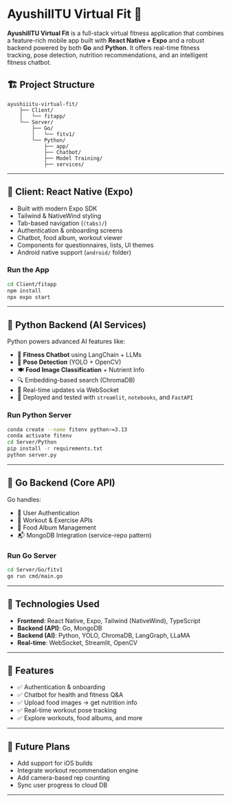 # AyushiIITU Virtual Fit 💪

**AyushiIITU Virtual Fit** is a full-stack virtual fitness application that combines a feature-rich mobile app built with **React Native + Expo** and a robust backend powered by both **Go** and **Python**. It offers real-time fitness tracking, pose detection, nutrition recommendations, and an intelligent fitness chatbot.

## 🏗️ Project Structure

```
ayushiiitu-virtual-fit/
    ├── Client/
    │   └── fitapp/
    └── Server/
        ├── Go/
        │   └── fitv1/
        └── Python/
            ├── app/
            ├── Chatbot/
            ├── Model Training/
            ├── services/
````
---

## 📱 Client: React Native (Expo)

- Built with modern Expo SDK
- Tailwind & NativeWind styling
- Tab-based navigation (`(tabs)/`)
- Authentication & onboarding screens
- Chatbot, food album, workout viewer
- Components for questionnaires, lists, UI themes
- Android native support (`android/` folder)

### Run the App

```bash
cd Client/fitapp
npm install
npx expo start
````

---

## 🧠 Python Backend (AI Services)

Python powers advanced AI features like:

* 🤖 **Fitness Chatbot** using LangChain + LLMs
* 📸 **Pose Detection** (YOLO + OpenCV)
* 🍽️ **Food Image Classification** + Nutrient Info
* 🔍 Embedding-based search (ChromaDB)
* 📡 Real-time updates via WebSocket
* 🧪 Deployed and tested with `streamlit`, `notebooks`, and `FastAPI`

### Run Python Server

```bash
conda create --name fitenv python>=3.13
conda activate fitenv
cd Server/Python
pip install -r requirements.txt
python server.py
```

---

## 🚀 Go Backend (Core API)

Go handles:

* 🔐 User Authentication
* 🧾 Workout & Exercise APIs
* 🍔 Food Album Management
* 📬 MongoDB Integration (service-repo pattern)

### Run Go Server

```bash
cd Server/Go/fitv1
go run cmd/main.go
```

---

## 🔧 Technologies Used

* **Frontend**: React Native, Expo, Tailwind (NativeWind), TypeScript
* **Backend (API)**: Go, MongoDB
* **Backend (AI)**: Python, YOLO, ChromaDB, LangGraph, LLaMA
* **Real-time**: WebSocket, Streamlit, OpenCV
---

## 🧪 Features

* ✅ Authentication & onboarding
* ✅ Chatbot for health and fitness Q\&A
* ✅ Upload food images → get nutrition info
* ✅ Real-time workout pose tracking
* ✅ Explore workouts, food albums, and more

---

## 📂 Future Plans

* Add support for iOS builds
* Integrate workout recommendation engine
* Add camera-based rep counting
* Sync user progress to cloud DB

---
